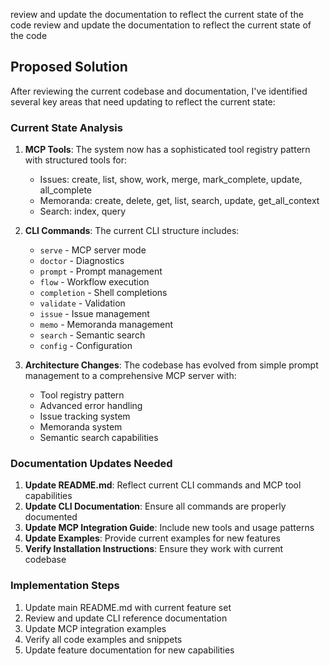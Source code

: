 review and update the documentation to reflect the current state of the code
review and update the documentation to reflect the current state of the code

## Proposed Solution

After reviewing the current codebase and documentation, I've identified several key areas that need updating to reflect the current state:

### Current State Analysis

1. **MCP Tools**: The system now has a sophisticated tool registry pattern with structured tools for:
   - Issues: create, list, show, work, merge, mark_complete, update, all_complete
   - Memoranda: create, delete, get, list, search, update, get_all_context  
   - Search: index, query

2. **CLI Commands**: The current CLI structure includes:
   - `serve` - MCP server mode
   - `doctor` - Diagnostics
   - `prompt` - Prompt management
   - `flow` - Workflow execution
   - `completion` - Shell completions
   - `validate` - Validation
   - `issue` - Issue management
   - `memo` - Memoranda management
   - `search` - Semantic search
   - `config` - Configuration

3. **Architecture Changes**: The codebase has evolved from simple prompt management to a comprehensive MCP server with:
   - Tool registry pattern
   - Advanced error handling
   - Issue tracking system
   - Memoranda system
   - Semantic search capabilities

### Documentation Updates Needed

1. **Update README.md**: Reflect current CLI commands and MCP tool capabilities
2. **Update CLI Documentation**: Ensure all commands are properly documented
3. **Update MCP Integration Guide**: Include new tools and usage patterns
4. **Update Examples**: Provide current examples for new features
5. **Verify Installation Instructions**: Ensure they work with current codebase

### Implementation Steps

1. Update main README.md with current feature set
2. Review and update CLI reference documentation
3. Update MCP integration examples
4. Verify all code examples and snippets
5. Update feature documentation for new capabilities